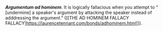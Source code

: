 **_Argumentum ad hominem_**. It is logically fallacious when you attempt to "[undermine] a speaker's argument by attacking the speaker instead of adddressing the argument." ([[THE AD HOMINEM FALLACY FALLACY|https://laurencetennant.com/bonds/adhominem.html]]). 